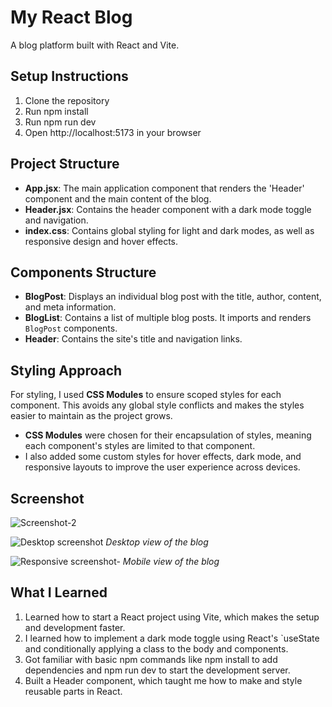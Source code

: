 # My React Blog
A blog platform built with React and Vite.

## Setup Instructions
1. Clone the repository
2. Run npm install
3. Run npm run dev
4. Open http://localhost:5173 in your browser

## Project Structure
- **App.jsx**: The main application component that renders the 'Header' component and the main content of the blog.
- **Header.jsx**: Contains the header component with a dark mode toggle and navigation.
- **index.css**: Contains global styling for light and dark modes, as well as responsive design and hover effects.

## Components Structure
- **BlogPost**: Displays an individual blog post with the title, author, content, and meta information.
- **BlogList**: Contains a list of multiple blog posts. It imports and renders `BlogPost` components.
- **Header**: Contains the site's title and navigation links.

## Styling Approach
For styling, I used **CSS Modules** to ensure scoped styles for each component. This avoids any global style conflicts and makes the styles easier to maintain as the project grows. 
- **CSS Modules** were chosen for their encapsulation of styles, meaning each component's styles are limited to that component.
- I also added some custom styles for hover effects, dark mode, and responsive layouts to improve the user experience across devices.


## Screenshot
![Screenshot-2](https://github.com/user-attachments/assets/4ba064ad-be13-4e52-97e6-e7af8bc15d1e)

![Desktop screenshot](https://github.com/user-attachments/assets/2c4986f3-ae6f-4cdf-9596-3d4a5859e066)
_Desktop view of the blog_  

![Responsive screenshot-](https://github.com/user-attachments/assets/e3a157a0-f298-4cf6-82e3-26e0ff32b047)
_Mobile view of the blog_




## What I Learned
1. Learned how to start a React project using Vite, which makes the setup and development faster.
2. I learned how to implement a dark mode toggle using React's `useState and conditionally applying a class to the body and components.
3. Got familiar with basic npm commands like npm install to add dependencies and npm run dev to start the development server.
4. Built a Header component, which taught me how to make and style reusable parts in React.








